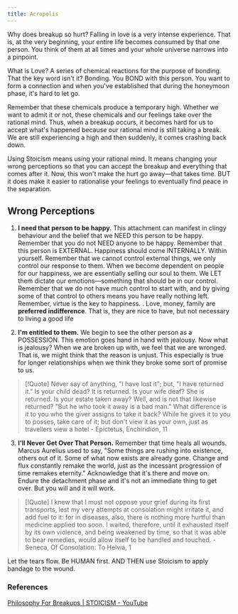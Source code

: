 ```yaml
---
title: Acropolis
---
```



Why does breakup so hurt? Falling in love is a very intense experience. That is, at the very beginning, your entire life becomes consumed by that one person. You think of them at all times and your whole universe narrows into a pinpoint. 

What is Love? A series of chemical reactions for the purpose of bonding. That the key word isn't it? Bonding. You BOND with this person. You want to form a connection and when you've established that during the honeymoon phase, it's hard to let go. 

Remember that these chemicals produce a temporary high. Whether we want to admit it or not, these chemicals and our feelings take over the rational mind. Thus, when a breakup occurs, it becomes hard for us to accept what's happened because our rational mind is still taking a break. We are still experiencing a high and then suddenly, it comes crashing back down.

Using Stoicism means using your rational mind. It means changing your wrong perceptions so that you can accept the breakup and everything that comes after it. Now, this won't make the hurt go away—that takes time. BUT it does make it easier to rationalise your feelings to eventually find peace in the separation.

## Wrong Perceptions
1. **I need that person to be happy.**
This attachment can manifest in clingy behaviour and the belief that we NEED this person to be happy. Remember that you do not NEED anyone to be happy. Remember that this person is EXTERNAL. Happiness should come INTERNALLY. Within yourself. Remember that we cannot control external things, we only control our response to them. When we become dependent on people for our happiness, we are essentially selling our soul to them. We LET them dictate our emotions—something that should be in our control. Remember that we do not have much control to start with, and by giving some of that control to others means you have really nothing left. Remember, virtue is the key to happiness. . Love, money, family are **preferred indifference**. That is, they are nice to have, but not necessary to living a good life

2. **I'm entitled to them.** 
We begin to see the other person as a POSSESSION. This emotion goes hand in hand with jealousy. Now what is jealousy? When we are broken up with, we feel that we are wronged. That is, we might think that the reason is unjust. This especially is true for longer relationships when we think they broke some sort of promise to us. 
> [!Quote]
> Never say of anything, "I have lost it"; but, "I have returned it." Is your child dead? It is returned. Is your wife deaf? She is returned. Is your estate taken away? Well, and is not that likewise returned? "But he who took it away is a bad man." What difference is it to you who the giver assigns to take it back? While he gives it to you to posses, take care of it; but don't view it as your own, just as travellers view a hotel - Epictetus, Enchiridion, 11

3. **I'll Never Get Over That Person.**
Remember that time heals all wounds. Marcus Aurelius used to say, "Some things are rushing into existence, others out of it. Some of what now exists are already gone. Change and flux constantly remake the world, just as the incessant progression of time remakes eternity." Acknowledge that it's there and move on. Endure the detachment phase and it's not an immediate thing to get over. But you will and it will work.
> [!Quote]
> I knew that I must not oppose your grief during its first transports, lest my very attempts at consolation might irritate it, and add fuel to it: for in diseases, also, there is nothing more hurtful than medicine applied too soon. I waited, therefore, until it exhausted itself by its own violence, and being weakened by time, so that it was able to bear remedies, would allow itself to be handled and touched. - Seneca, Of Consolation: To Helvia, 1

Let the tears flow. Be HUMAN first. AND THEN use Stoicism to apply bandage to the wound.


### References
[Philosophy For Breakups | STOICISM - YouTube](https://www.youtube.com/watch?v=E-MNYzRg2h8)